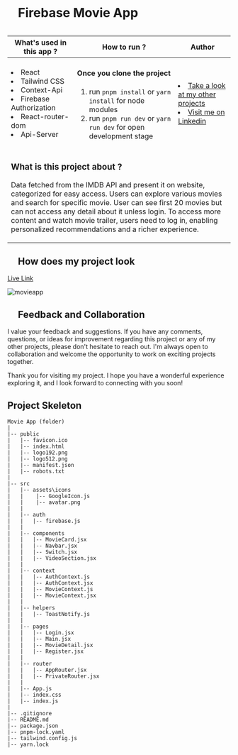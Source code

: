 <div id="user-content-toc">
  <ul align="left">
    <summary><h1 style="display: inline-block">Firebase Movie App</h1></summary>
  </ul>
</div>

<table>
   <thead>
        <tr>
            <th>What's used in this app ?</th>
            <th>How to run ?</th>
            <th>Author</th>
        </tr>
    </thead>
  <tbody>
  <tr>
    <td> 
      <li> React  
      <li> Tailwind CSS 
      <li> Context-Api 
      <li> Firebase Authorization 
      <li> React-router-dom  
      <li> Api-Server  
    </td>
    <td>  <h4>Once you clone the project</h4>  
      
 1) run  `pnpm install`  or `yarn install` for node modules
 2) run `pnpm run dev` or `yarn run dev` for open development stage
    
   </td>
    <td> <li> <a href="https://github.com/murttkapln" target="_blank">Take a look at my other projects</a> <li> <a href="https://www.linkedin.com/in/murat-kaplann/" target="_blank">Visit me on Linkedin</a> 
  </tr>
  <tr>
    <td colspan="3"><h3>What is this project about ?</h3> 
<p>
Data fetched from the IMDB API and present it on website, categorized for easy access. Users can explore various movies and search for specific movie. User can see first 20 movies but can not access any detail about it unless login. To access more content and watch movie trailer, users need to log in, enabling personalized recommendations and a richer experience. 
</p>
    </td>
  </tr>
      </tbody>
</table>




<div id="user-content-toc">
  <ul align="left">
    <summary><h2>How does my project look</h2></summary>
  </ul>
</div>

[Live Link](https://movie-app-mk.vercel.app)

![movieapp](src/assets/movie-app.gif)

<div id="user-content-toc">
  <ul align="left">
    <summary><h2>Feedback and Collaboration</h2></summary>
  </ul>
</div>
I value your feedback and suggestions. If you have any comments, questions, or ideas for improvement regarding this project or any of my other projects, please don't hesitate to reach out. I'm always open to collaboration and welcome the opportunity to work on exciting projects together.

Thank you for visiting my project. I hope you have a wonderful experience exploring it, and I look forward to connecting with you soon!




## Project Skeleton

```
Movie App (folder)
|
|-- public
|   |-- favicon.ico
|   |-- index.html
|   |-- logo192.png
|   |-- logo512.png
|   |-- manifest.json
|   |-- robots.txt
|
|-- src
|   |-- assets\icons
|   |    |-- GoogleIcon.js
|   |    |-- avatar.png
|   |
|   |-- auth
|   |   |-- firebase.js
|   |
|   |-- components
|   |   |-- MovieCard.jsx
|   |   |-- Navbar.jsx
|   |   |-- Switch.jsx
|   |   |-- VideoSection.jsx
|   |
|   |-- context
|   |   |-- AuthContext.js
|   |   |-- AuthContext.jsx
|   |   |-- MovieContext.js
|   |   |-- MovieContext.jsx
|   |
|   |-- helpers
|   |   |-- ToastNotify.js
|   |
|   |-- pages
|   |   |-- Login.jsx
|   |   |-- Main.jsx
|   |   |-- MovieDetail.jsx
|   |   |-- Register.jsx
|   |
|   |-- router
|   |   |-- AppRouter.jsx
|   |   |-- PrivateRouter.jsx
|   |
|   |-- App.js
|   |-- index.css
|   |-- index.js
|
|-- .gitignore
|-- README.md
|-- package.json
|-- pnpm-lock.yaml
|-- tailwind.config.js
|-- yarn.lock

```